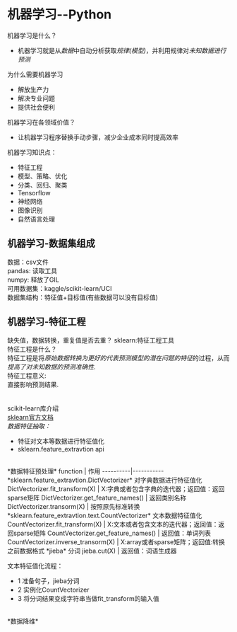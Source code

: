 机器学习--Python
================
机器学习是什么？<br>
- 机器学习就是从*数据*中自动分析获取*规律(模型)*，并利用规律对*未知数据进行预测*  

为什么需要机器学习<br>
- 解放生产力
- 解决专业问题
- 提供社会便利  

机器学习在各领域价值？<br>
- 让机器学习程序替换手动步骤，减少企业成本同时提高效率<br>

机器学习知识点：<br>
- 特征工程
- 模型、策略、优化
- 分类、回归、聚类
- Tensorflow
- 神经网络
- 图像识别
- 自然语言处理

机器学习-数据集组成
------------------
数据：csv文件<br>
pandas: 读取工具<br>
numpy: 释放了GIL<br>
可用数据集：kaggle/scikit-learn/UCI<br>
数据集结构：特征值+目标值(有些数据可以没有目标值)<br>

机器学习-特征工程
----------------
缺失值，数据转换，重复值是否去重？
sklearn:特征工程工具<br>
特征工程是什么？<br>
特征工程是将*原始数据转换为更好的代表预测模型的潜在问题的特征*的过程，从而*提高了对未知数据的预测准确性*.<br>
特征工程意义:<br>
直接影响预测结果.<br>  
<br>
scikit-learn库介绍<br>
[sklearn官方文档](https://scikit-learn.org/stable/)
<br>
*数据特征抽取：*<br>
- 特征对文本等数据进行特征值化<br>
- sklearn.feature_extravtion  api
<br>
*数据特征预处理*
function  | 作用
----------|-----------
*sklearn.feature_extravtion.DictVectorizer*  对字典数据进行特征值化
DictVectorizer.fit_transform(X) | X:字典或者包含字典的迭代器；返回值：返回sparse矩阵
DictVectorizer.get_feature_names()  | 返回类别名称
DictVectorizer.transorm(X)  | 按照原先标准转换
*sklearn.feature_extravtion.text.CountVectorizer*  文本数据特征值化
CountVectorizer.fit_transform(X) | X:文本或者包含文本的迭代器；返回值：返回sparse矩阵
CountVectorizer.get_feature_names()  | 返回值：单词列表
CountVectorizer.inverse_transorm(X)  |  X:array或者sparse矩阵；返回值:转换之前数据格式
*jieba* 分词
jieba.cut(X)  | 返回值：词语生成器

文本特征值化流程：<br>
- 1 准备句子，jieba分词
- 2 实例化CountVectorizer
- 3 将分词结果变成字符串当做fit_transform的输入值<br>
<br>
*数据降维*
